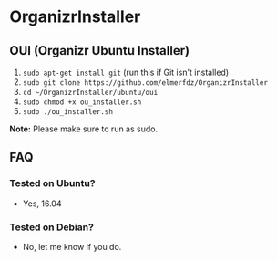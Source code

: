 # OrganizrInstaller

## OUI (Organizr Ubuntu Installer)

1. `sudo apt-get install git` (run this if Git isn't installed)
2. `sudo git clone https://github.com/elmerfdz/OrganizrInstaller`
3. `cd ~/OrganizrInstaller/ubuntu/oui`
4. `sudo chmod +x ou_installer.sh`
5. `sudo ./ou_installer.sh`

**Note:** Please make sure to run as sudo.

## FAQ

### Tested on Ubuntu?
- Yes, 16.04

### Tested on Debian?
- No, let me know if you do.
